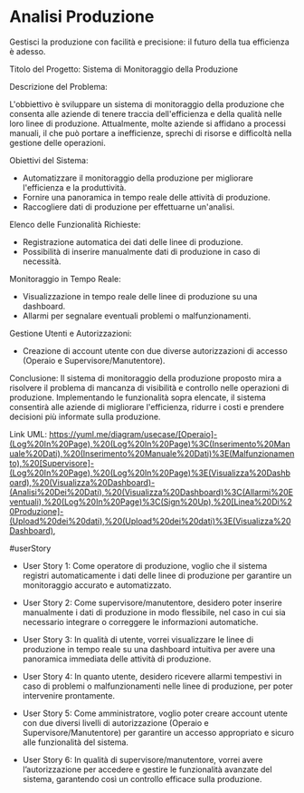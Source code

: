 # Analisi Produzione

Gestisci la produzione con facilità e precisione: il futuro della tua efficienza è adesso.

Titolo del Progetto: Sistema di Monitoraggio della Produzione

Descrizione del Problema:

L'obbiettivo è sviluppare un sistema di monitoraggio della produzione che consenta alle aziende di tenere traccia dell'efficienza e della qualità nelle loro linee di produzione. Attualmente, molte aziende si affidano a processi manuali, il che può portare a inefficienze, sprechi di risorse e difficoltà nella gestione delle operazioni.

Obiettivi del Sistema:
 - Automatizzare il monitoraggio della produzione per migliorare l'efficienza e la produttività.
 - Fornire una panoramica in tempo reale delle attività di produzione.
 - Raccogliere dati di produzione per effettuarne un'analisi.

Elenco delle Funzionalità Richieste:
 - Registrazione automatica dei dati delle linee di produzione.
 - Possibilità di inserire manualmente dati di produzione in caso di necessità.

Monitoraggio in Tempo Reale:
 - Visualizzazione in tempo reale delle linee di produzione su una dashboard.
 - Allarmi per segnalare eventuali problemi o malfunzionamenti.
   
Gestione Utenti e Autorizzazioni:
 - Creazione di account utente con due diverse autorizzazioni di accesso (Operaio e Supervisore/Manutentore).

Conclusione:
Il sistema di monitoraggio della produzione proposto mira a risolvere il problema di mancanza di visibilità e controllo nelle operazioni di produzione. Implementando le funzionalità sopra elencate, il sistema consentirà alle aziende di migliorare l'efficienza, ridurre i costi e prendere decisioni più informate sulla produzione.

Link UML: 
https://yuml.me/diagram/usecase/[Operaio]-(Log%20In%20Page),%20(Log%20In%20Page)%3C(Inserimento%20Manuale%20Dati),%20(Inserimento%20Manuale%20Dati)%3E(Malfunzionamento),%20[Supervisore]-(Log%20In%20Page),%20(Log%20In%20Page)%3E(Visualizza%20Dashboard),%20(Visualizza%20Dashboard)-(Analisi%20Dei%20Dati),%20(Visualizza%20Dashboard)%3C(Allarmi%20Eventuali),%20(Log%20In%20Page)%3C(Sign%20Up),%20[Linea%20Di%20Produzione]-(Upload%20dei%20dati),%20(Upload%20dei%20dati)%3E(Visualizza%20Dashboard),

#userStory

 - User Story 1:
Come operatore di produzione, voglio che il sistema registri automaticamente i dati delle linee di produzione per garantire un monitoraggio accurato e automatizzato.

 - User Story 2:
Come supervisore/manutentore, desidero poter inserire manualmente i dati di produzione in modo flessibile, nel caso in cui sia necessario integrare o correggere le informazioni automatiche.

 - User Story 3:
In qualità di utente, vorrei visualizzare le linee di produzione in tempo reale su una dashboard intuitiva per avere una panoramica immediata delle attività di produzione.

 - User Story 4:
In quanto utente, desidero ricevere allarmi tempestivi in caso di problemi o malfunzionamenti nelle linee di produzione, per poter intervenire prontamente.

 - User Story 5:
Come amministratore, voglio poter creare account utente con due diversi livelli di autorizzazione (Operaio e Supervisore/Manutentore) per garantire un accesso appropriato e sicuro alle funzionalità del sistema.

 - User Story 6:
In qualità di supervisore/manutentore, vorrei avere l’autorizzazione per accedere e gestire le funzionalità avanzate del sistema, garantendo così un controllo efficace sulla produzione.
